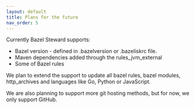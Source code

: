 ```yaml
---
layout: default
title: Plans for the future
nav_order: 5
---
```


Currently Bazel Steward supports:
* Bazel version - defined in .bazelversion or .bazeliskrc file.
* Maven dependencies added through the rules_jvm_external
* Some of Bazel rules

We plan to extend the support to update all bazel rules, bazel modules, http_archives and languages like Go, Python or JavaScript.

We are also planning to support more git hosting methods, but for now, we only support GitHub.